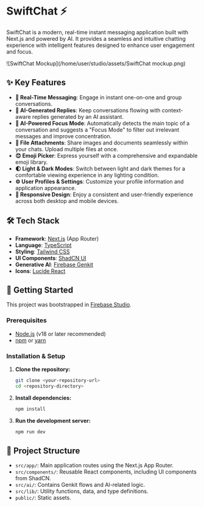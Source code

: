 # SwiftChat ⚡️

SwiftChat is a modern, real-time instant messaging application built with Next.js and powered by AI. It provides a seamless and intuitive chatting experience with intelligent features designed to enhance user engagement and focus.

![SwiftChat Mockup](/home/user/studio/assets/SwiftChat mockup.png)

## ✨ Key Features

-   **💬 Real-Time Messaging**: Engage in instant one-on-one and group conversations.
-   **🤖 AI-Generated Replies**: Keep conversations flowing with context-aware replies generated by an AI assistant.
-   **🎯 AI-Powered Focus Mode**: Automatically detects the main topic of a conversation and suggests a "Focus Mode" to filter out irrelevant messages and improve concentration.
-   **📎 File Attachments**: Share images and documents seamlessly within your chats. Upload multiple files at once.
-   **😊 Emoji Picker**: Express yourself with a comprehensive and expandable emoji library.
-   **🌓 Light & Dark Modes**: Switch between light and dark themes for a comfortable viewing experience in any lighting condition.
-   **⚙️ User Profiles & Settings**: Customize your profile information and application appearance.
-   **📱 Responsive Design**: Enjoy a consistent and user-friendly experience across both desktop and mobile devices.

## 🛠️ Tech Stack

-   **Framework**: [Next.js](https://nextjs.org/) (App Router)
-   **Language**: [TypeScript](https://www.typescriptlang.org/)
-   **Styling**: [Tailwind CSS](https://tailwindcss.com/)
-   **UI Components**: [ShadCN UI](https://ui.shadcn.com/)
-   **Generative AI**: [Firebase Genkit](https://firebase.google.com/docs/genkit)
-   **Icons**: [Lucide React](https://lucide.dev/guide/packages/lucide-react)

## 🚀 Getting Started

This project was bootstrapped in [Firebase Studio](https://firebase.google.com/studio).

### Prerequisites

-   [Node.js](https://nodejs.org/) (v18 or later recommended)
-   [npm](https://www.npmjs.com/) or [yarn](https://yarnpkg.com/)

### Installation & Setup

1.  **Clone the repository:**
    ```bash
    git clone <your-repository-url>
    cd <repository-directory>
    ```

2.  **Install dependencies:**
    ```bash
    npm install
    ```

3.  **Run the development server:**
    ```bash
    npm run dev
    ```

## 📁 Project Structure

-   `src/app/`: Main application routes using the Next.js App Router.
-   `src/components/`: Reusable React components, including UI components from ShadCN.
-   `src/ai/`: Contains Genkit flows and AI-related logic.
-   `src/lib/`: Utility functions, data, and type definitions.
-   `public/`: Static assets.
